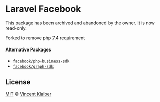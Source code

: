 # Laravel Facebook

This package has been archived and abandoned by the owner. It is now read-only.

Forked to remove php 7.4 requirement 

#### Alternative Packages

- [`facebook/php-business-sdk`](https://github.com/facebook/facebook-php-business-sdk)
- [`facebook/graph-sdk`](https://github.com/facebookarchive/php-graph-sdk)

## License

[MIT](LICENSE) © [Vincent Klaiber](https://doubledip.se)
